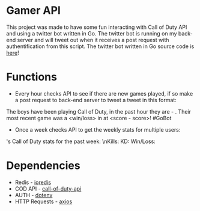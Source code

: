 # Gamer API 
This project was made to have some fun interacting with Call of Duty API and using a twitter bot written in Go. The twitter bot is running on my back-end server and will tweet out when it receives a post request with authentification from this script. The twitter bot written in Go source code is [here](https://github.com/abspen1/go-backend)!

# Functions
* Every hour checks API to see if there are new games played, if so make a post request to back-end server to tweet a tweet in this format:

The boys have been playing Call of Duty, in the past hour they are <wins> - <losses>. Their most recent game was a <win/loss> in <game type> at <map> <score - score>! 
#GoBot

* Once a week checks API to get the weekly stats for multiple users:

<user>'s Call of Duty stats for the past week: \nKills: <kills>
KD: <kd>
Win/Loss: <wl>

# Dependencies
* Redis - [ioredis](https://www.npmjs.com/package/ioredis)
* COD API - [call-of-duty-api](https://github.com/Lierrmm/Node-CallOfDuty)
* AUTH - [dotenv](https://www.npmjs.com/package/dotenv)
* HTTP Requests - [axios](https://www.npmjs.com/package/axios)